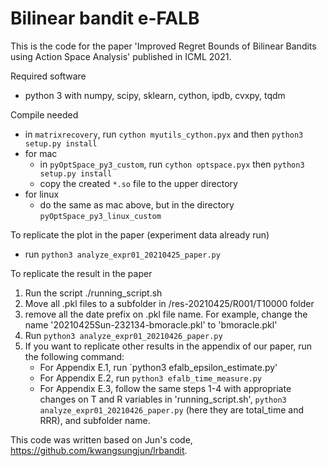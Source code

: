 # Bilinear bandit e-FALB

This is the code for the paper 'Improved Regret Bounds of Bilinear Bandits using Action Space Analysis' published in ICML 2021.

Required software
 - python 3 with numpy, scipy, sklearn, cython, ipdb, cvxpy, tqdm

Compile needed
 - in `matrixrecovery`, run `cython myutils_cython.pyx` and then `python3 setup.py install`
 - for mac
    - in `pyOptSpace_py3_custom`, run `cython optspace.pyx` then `python3 setup.py install`
    - copy the created `*.so` file to the upper directory
 - for linux
    - do the same as mac above, but in the directory `pyOptSpace_py3_linux_custom`

To replicate the plot in the paper (experiment data already run)
 - run `python3 analyze_expr01_20210425_paper.py`

To replicate the result in the paper
  1. Run the script ./running_script.sh
  2. Move all .pkl files to a subfolder in /res-20210425/R001/T10000 folder 
  3. remove all the date prefix on .pkl file name. For example, change the name '20210425Sun-232134-bmoracle.pkl' to 'bmoracle.pkl'
  4. Run `python3 analyze_expr01_20210426_paper.py` 
  5. If you want to replicate other results in the appendix of our paper, run the following command:
     - For Appendix E.1, run `python3 efalb_epsilon_estimate.py'
     - For Appendix E.2, run `python3 efalb_time_measure.py`
     - For Appendix E.3, follow the same steps 1-4 with appropriate changes on T and R variables in 'running_script.sh', `python3 analyze_expr01_20210426_paper.py` (here they are total_time and RRR), and subfolder name. 

This code was written based on Jun's code, https://github.com/kwangsungjun/lrbandit.
<!--
# License

This SDK is distributed under the [Apache License, Version 2.0](http://www.apache.org/licenses/LICENSE-2.0), see [LICENSE](./LICENSE) and [NOTICE](./NOTICE) for more information.
-->
